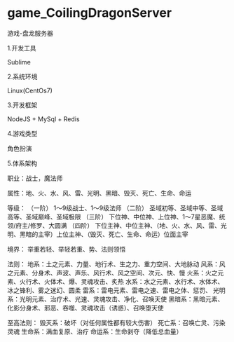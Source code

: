 # game_CoilingDragonServer
游戏-盘龙服务器

1.开发工具

Sublime

2.系统环境

Linux(CentOs7)

3.开发框架

NodeJS + MySql + Redis

4.游戏类型

角色扮演

5.体系架构

职业：战士，魔法师

属性：地、火、水、风、雷、光明、黑暗、毁灭、死亡、生命、命运

等级： （一阶） 1〜9级战士、1〜9级法师 （二阶） 圣域初等、圣域中等、圣域高等、圣域巅峰、圣域极限 （三阶） 下位神、中位神、上位神、1〜7星恶魔、统领/府主/修罗、大圆满 （四阶） 下位主神、中位主神、（地、火、水、风、雷、光明、黑暗的主宰）上位主神、（毁灭、死亡、生命、命运）位面主宰

境界： 举重若轻、举轻若重、势、法则领悟

法则： 地系：土之元素、力量、地行术、生之力、重力空间、大地脉动 风系：风之元素、分身术、声波、声乐、风行术、风之空间、次元、快、慢 火系：火之元素、火行术、火体术、爆、灵魂攻击、炙热 水系：水之元素、水行术、水体术、冰之锋利、雾之迷幻、圆柔 雷系：雷电元素、雷电之速、雷电之体、惩罚、 光明系：光明元素、治疗术、光速、灵魂攻击、净化、召唤天使 黑暗系：黑暗元素、化影分身术、邪恶、吞噬、灵魂攻击（诱惑）、召唤堕天使

至高法则： 毁灭系：破坏（对任何属性都有较大伤害） 死亡系：召唤亡灵、污染灵魂 生命系：满血复原、治疗 命运系：生命剥夺（降低总血量）
